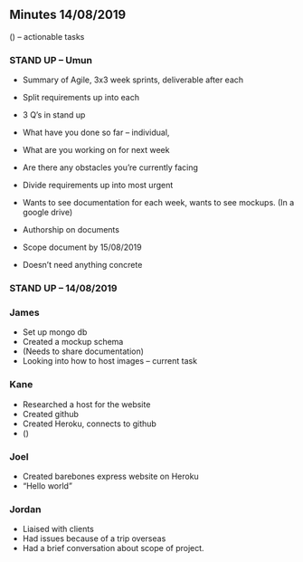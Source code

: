 ## Minutes 14/08/2019

() – actionable tasks

### STAND UP – Umun

-	Summary of Agile, 3x3 week sprints, deliverable after each
-	Split requirements up into each

-	3 Q’s in stand up
-	What have you done so far – individual,
  -	What are you working on for next week
  -	Are there any obstacles you’re currently facing

-	Divide requirements up into most urgent
-	Wants to see documentation for each week, wants to see mockups. (In a google drive)
  -	Authorship on documents


-	Scope document by 15/08/2019
  -	Doesn’t need anything concrete

### STAND UP – 14/08/2019

### James
-	Set up mongo db
-	Created a mockup schema
-	(Needs to share documentation)
-	Looking into how to host images – current task


### Kane
-	Researched a host for the website
-	Created github
-	Created Heroku, connects to github
-	()

### Joel
-	Created barebones express website on Heroku
-	“Hello world”

### Jordan
-	Liaised with clients
-	Had issues because of a trip overseas
-	Had a brief conversation about scope of project.


